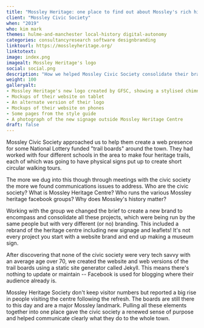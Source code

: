 ```yaml
---
title: "Mossley Heritage: one place to find out about Mossley's rich history"
client: "Mossley Civic Society"
when: "2019"
who: kim mark
themes: hulme-and-manchester local-history digital-autonomy
categories: consultancyresearch software designbranding
linktourl: https://mossleyheritage.org/
linktotext:
image: index.png
imagealt: Mossley Heritage's logo
social: social.png
description: "How we helped Mossley Civic Society consolidate their brands with a zero maintenance website -- and even make some museum signs"
weight: 100
galleryalt:
- Mossley Heritage's new logo created by GFSC, showing a stylised chimney and rooftops
- Mockups of their website on tablet
- An alternate version of their logo
- Mockups of their website on phones
- Some pages from the style guide
- A photograph of the new signage outside Mossley Heritage Centre
draft: false
---
```


Mossley Civic Society approached us to help them create a web presence for some National Lottery funded "trail boards" around the town. They had worked with four different schools in the area to make four heritage trails, each of which was going to have physical signs put up to create short circular walking tours.

The more we dug into this though through meetings with the civic society the more we found communications issues to address. Who are the civic society? What is Mossley Heritage Centre? Who runs the various Mossley heritage facebook groups? Why does Mossley's history matter?

Working with the group we changed the brief to create a new brand to encompass and consolidate all these projects, which were being run by the same people but with very different (or no) branding. This included a rebrand of the heritage centre including new signage and leaflets! It's not every project you start with a website brand and end up making a museum sign.

After discovering that none of the civic society were very tech savvy with an average age over 70, we created the website and web versions of the trail boards using a static site generator called Jekyll. This means there's nothing to update or maintain -- Facebook is used for blogging where their audience already is.

Mossley Heritage Society don't keep visitor numbers but reported a big rise in people visiting the centre following the refresh. The boards are still there to this day and are a major Mossley landmark. Pulling all these elements together into one place gave the civic society a renewed sense of purpose and helped communicate clearly what they do to the whole town.

